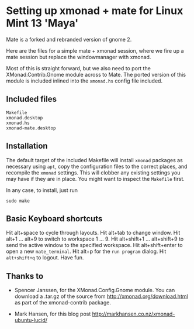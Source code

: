 Setting up xmonad + mate for Linux Mint 13 'Maya'
=================================================

Mate is a forked and rebranded version of gnome 2.

Here are the files for a simple mate + xmonad session, where we fire up a mate session but replace the windowmanager with xmonad.

Most of this is straight forward, but we also need to port the XMonad.Contrib.Gnome module across to Mate. The ported version of this module is included inlined into the `xmonad.hs` config file included.

Included files
--------------

    Makefile
    xmonad.desktop
    xmonad.hs
    xmonad-mate.desktop

Installation
------------

The default target of the included Makefile will install `xmonad` packages as necessary using `apt`, copy the configuration files to the correct places, and recompile the `xmonad` settings. This will clobber any existing settings you may have if they are in place. You might want to inspect the `Makefile` first.

In any case, to install, just run

    sudo make

Basic Keyboard shortcuts
------------------------

Hit alt+space to cycle through layouts. Hit alt+tab to change window. Hit alt+1 ... alt+9 to switch to workspace 1 ... 9. Hit alt+shift+1 ... alt+shift+9 to send the active window to the specified workspace. Hit alt+shift+enter to open a new `mate_terminal`. Hit alt+p for the `run program` dialog. Hit `alt+shift+q` to logout. Have fun.

Thanks to
---------

*   Spencer Janssen, for the XMonad.Config.Gnome module. You can download a .tar.gz of the source from http://xmonad.org/download.html as part of the xmonad-contrib package.

*   Mark Hansen, for this blog post http://markhansen.co.nz/xmonad-ubuntu-lucid/ 

